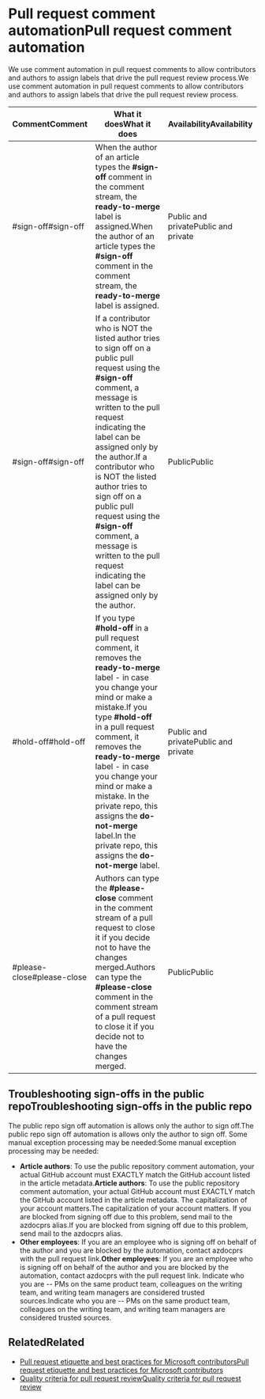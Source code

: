 # <a name="pull-request-comment-automation"></a><span data-ttu-id="d5810-101">Pull request comment automation</span><span class="sxs-lookup"><span data-stu-id="d5810-101">Pull request comment automation</span></span>
<span data-ttu-id="d5810-102">We use comment automation in pull request comments to allow contributors and authors to assign labels that drive the pull request review process.</span><span class="sxs-lookup"><span data-stu-id="d5810-102">We use comment automation in pull request comments to allow contributors and authors to assign labels that drive the pull request review process.</span></span>

| <span data-ttu-id="d5810-103">Comment</span><span class="sxs-lookup"><span data-stu-id="d5810-103">Comment</span></span> | <span data-ttu-id="d5810-104">What it does</span><span class="sxs-lookup"><span data-stu-id="d5810-104">What it does</span></span> | <span data-ttu-id="d5810-105">Availability</span><span class="sxs-lookup"><span data-stu-id="d5810-105">Availability</span></span> |
| --- | --- | --- |
| <span data-ttu-id="d5810-106">#sign-off</span><span class="sxs-lookup"><span data-stu-id="d5810-106">#sign-off</span></span> |<span data-ttu-id="d5810-107">When the author of an article types the **#sign-off** comment in the comment stream, the **ready-to-merge** label is assigned.</span><span class="sxs-lookup"><span data-stu-id="d5810-107">When the author of an article types the **#sign-off** comment in the comment stream, the **ready-to-merge** label is assigned.</span></span> |<span data-ttu-id="d5810-108">Public and private</span><span class="sxs-lookup"><span data-stu-id="d5810-108">Public and private</span></span> |
| <span data-ttu-id="d5810-109">#sign-off</span><span class="sxs-lookup"><span data-stu-id="d5810-109">#sign-off</span></span> |<span data-ttu-id="d5810-110">If a contributor who is NOT the listed author tries to sign off on a public pull request using the **#sign-off** comment, a message is written to the pull request indicating the label can be assigned only by the author.</span><span class="sxs-lookup"><span data-stu-id="d5810-110">If a contributor who is NOT the listed author tries to sign off on a public pull request using the **#sign-off** comment, a message is written to the pull request indicating the label can be assigned only by the author.</span></span> |<span data-ttu-id="d5810-111">Public</span><span class="sxs-lookup"><span data-stu-id="d5810-111">Public</span></span> |
| <span data-ttu-id="d5810-112">#hold-off</span><span class="sxs-lookup"><span data-stu-id="d5810-112">#hold-off</span></span> |<span data-ttu-id="d5810-113">If you type **#hold-off** in a pull request comment, it removes the **ready-to-merge** label - in case you change your mind or make a mistake.</span><span class="sxs-lookup"><span data-stu-id="d5810-113">If you type **#hold-off** in a pull request comment, it removes the **ready-to-merge** label - in case you change your mind or make a mistake.</span></span> <span data-ttu-id="d5810-114">In the private repo, this assigns the **do-not-merge** label.</span><span class="sxs-lookup"><span data-stu-id="d5810-114">In the private repo, this assigns the **do-not-merge** label.</span></span> |<span data-ttu-id="d5810-115">Public and private</span><span class="sxs-lookup"><span data-stu-id="d5810-115">Public and private</span></span> |
| <span data-ttu-id="d5810-116">#please-close</span><span class="sxs-lookup"><span data-stu-id="d5810-116">#please-close</span></span> |<span data-ttu-id="d5810-117">Authors can type the **#please-close** comment in the comment stream of a pull request to close it if you decide not to have the changes merged.</span><span class="sxs-lookup"><span data-stu-id="d5810-117">Authors can type the **#please-close** comment in the comment stream of a pull request to close it if you decide not to have the changes merged.</span></span> |<span data-ttu-id="d5810-118">Public</span><span class="sxs-lookup"><span data-stu-id="d5810-118">Public</span></span> |

## <a name="troubleshooting-sign-offs-in-the-public-repo"></a><span data-ttu-id="d5810-119">Troubleshooting sign-offs in the public repo</span><span class="sxs-lookup"><span data-stu-id="d5810-119">Troubleshooting sign-offs in the public repo</span></span>
<span data-ttu-id="d5810-120">The public repo sign off automation is allows only the author to sign off.</span><span class="sxs-lookup"><span data-stu-id="d5810-120">The public repo sign off automation is allows only the author to sign off.</span></span> <span data-ttu-id="d5810-121">Some manual exception processing may be needed:</span><span class="sxs-lookup"><span data-stu-id="d5810-121">Some manual exception processing may be needed:</span></span>

* <span data-ttu-id="d5810-122">**Article authors**: To use the public repository comment automation, your actual GitHub account must EXACTLY match the GitHub account listed in the article metadata.</span><span class="sxs-lookup"><span data-stu-id="d5810-122">**Article authors**: To use the public repository comment automation, your actual GitHub account must EXACTLY match the GitHub account listed in the article metadata.</span></span> <span data-ttu-id="d5810-123">The capitalization of your account matters.</span><span class="sxs-lookup"><span data-stu-id="d5810-123">The capitalization of your account matters.</span></span> <span data-ttu-id="d5810-124">If you are blocked from signing off due to this problem, send mail to the azdocprs alias.</span><span class="sxs-lookup"><span data-stu-id="d5810-124">If you are blocked from signing off due to this problem, send mail to the azdocprs alias.</span></span>
* <span data-ttu-id="d5810-125">**Other employees**: If you are an employee who is signing off on behalf of the author and you are blocked by the automation, contact azdocprs with the pull request link.</span><span class="sxs-lookup"><span data-stu-id="d5810-125">**Other employees**: If you are an employee who is signing off on behalf of the author and you are blocked by the automation, contact azdocprs with the pull request link.</span></span> <span data-ttu-id="d5810-126">Indicate who you are -- PMs on the same product team, colleagues on the writing team, and writing team managers are considered trusted sources.</span><span class="sxs-lookup"><span data-stu-id="d5810-126">Indicate who you are -- PMs on the same product team, colleagues on the writing team, and writing team managers are considered trusted sources.</span></span>

## <a name="related"></a><span data-ttu-id="d5810-127">Related</span><span class="sxs-lookup"><span data-stu-id="d5810-127">Related</span></span>
* [<span data-ttu-id="d5810-128">Pull request etiquette and best practices for Microsoft contributors</span><span class="sxs-lookup"><span data-stu-id="d5810-128">Pull request etiquette and best practices for Microsoft contributors</span></span>](contributor-guide-pull-request-etiquette.md)
* [<span data-ttu-id="d5810-129">Quality criteria for pull request review</span><span class="sxs-lookup"><span data-stu-id="d5810-129">Quality criteria for pull request review</span></span>](contributor-guide-pr-criteria.md)

